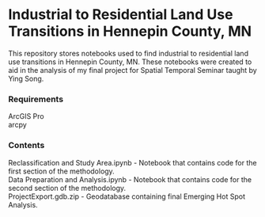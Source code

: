 # Industrial to Residential Land Use Transitions in Hennepin County, MN
This repository stores notebooks used to find industrial to residential land use transitions in Hennepin County, MN. These notebooks were created to aid in the analysis of my final project for Spatial Temporal Seminar taught by Ying Song. 

### Requirements
ArcGIS Pro  
arcpy

### Contents
Reclassification and Study Area.ipynb - Notebook that contains code for the first section of the methodology.  
Data Preparation and Analysis.ipynb - Notebook that contains code for the second section of the methodology.  
ProjectExport.gdb.zip - Geodatabase containing final Emerging Hot Spot Analysis.  

